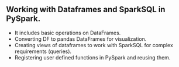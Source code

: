 ## Working with Dataframes and SparkSQL in PySpark.

- It includes basic operations on DataFrames.
- Converting DF to pandas DataFrames for visualization.
- Creating views of dataframes to work with SparkSQL for complex requirements (queries).
- Registering user defined functions in PySpark and reusing them.
